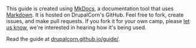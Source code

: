 This guide is created using [MkDocs](https://www.mkdocs.org/user-guide/writing-your-docs/), a documentation tool that uses [Markdown](https://daringfireball.net/projects/markdown/). It is hosted on DrupalCorn's GitHub. Feel free to fork, create issues, and make pull requests. If you fork it for your own camp, please [let us know](mailto:info@drupalcorn.org), we're interested in hearing how it's being used.

Read the guide at [drupalcorn.github.io/guide/](https://drupalcorn.github.io/guide/).
